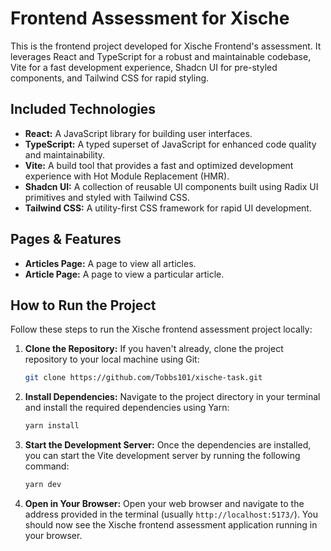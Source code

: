 # Frontend Assessment for Xische

This is the frontend project developed for Xische Frontend's assessment. It leverages React and TypeScript for a robust and maintainable codebase, Vite for a fast development experience, Shadcn UI for pre-styled components, and Tailwind CSS for rapid styling.

## Included Technologies

- **React:** A JavaScript library for building user interfaces.
- **TypeScript:** A typed superset of JavaScript for enhanced code quality and maintainability.
- **Vite:** A build tool that provides a fast and optimized development experience with Hot Module Replacement (HMR).
- **Shadcn UI:** A collection of reusable UI components built using Radix UI primitives and styled with Tailwind CSS.
- **Tailwind CSS:** A utility-first CSS framework for rapid UI development.

## Pages & Features

- **Articles Page:** A page to view all articles.
- **Article Page:** A page to view a particular article.

## How to Run the Project

Follow these steps to run the Xische frontend assessment project locally:

1.  **Clone the Repository:** If you haven't already, clone the project repository to your local machine using Git:

    ```bash
    git clone https://github.com/Tobbs101/xische-task.git
    ```

2.  **Install Dependencies:** Navigate to the project directory in your terminal and install the required dependencies using Yarn:

    ```bash
    yarn install
    ```

3.  **Start the Development Server:** Once the dependencies are installed, you can start the Vite development server by running the following command:

    ```bash
    yarn dev
    ```

4.  **Open in Your Browser:** Open your web browser and navigate to the address provided in the terminal (usually `http://localhost:5173/`). You should now see the Xische frontend assessment application running in your browser.
